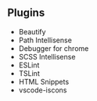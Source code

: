 ## Plugins

- Beautify
- Path Intellisense
- Debugger for chrome
- SCSS Intellisense
- ESLint
- TSLint
- HTML Snippets
- vscode-iscons

